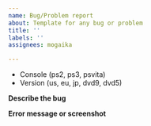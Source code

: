 ```yaml
---
name: Bug/Problem report
about: Template for any bug or problem
title: ''
labels: ''
assignees: mogaika

---
```


- Console (ps2, ps3, psvita)
 - Version (us, eu, jp, dvd9, dvd5)

**Describe the bug**

**Error message or screenshot**
